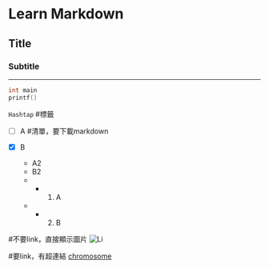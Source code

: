 # Learn Markdown

## Title

### Subtitle

--- 

``` c       #執行程式
int main
printf()
```

`Hashtap`   #標籤


- [ ] A    #清單，要下載markdown
- [x] B


    - A2
    - B2
    - - 1. A  
    - - 2. B

#不要link，直接顯示圖片
![Li](https://i.imgur.com/S8TfoWh.png)

#要link，有超連結
 [chromosome](https://i.imgur.com/a9bZHZz.jpg)






